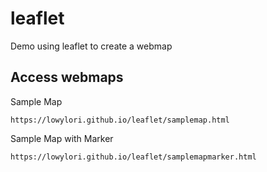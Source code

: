 # leaflet
Demo using leaflet to create a webmap

## Access webmaps
Sample Map
```
https://lowylori.github.io/leaflet/samplemap.html
```
Sample Map with Marker
```
https://lowylori.github.io/leaflet/samplemapmarker.html
```
